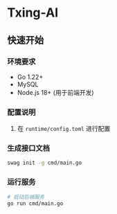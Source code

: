 # Txing-AI


## 快速开始

### 环境要求
- Go 1.22+
- MySQL
- Node.js 18+ (用于前端开发)

### 配置说明
1. 在 `runtime/config.toml` 进行配置

### 生成接口文档
```bash
swag init -g cmd/main.go
```


### 运行服务
```bash
# 启动后端服务
go run cmd/main.go